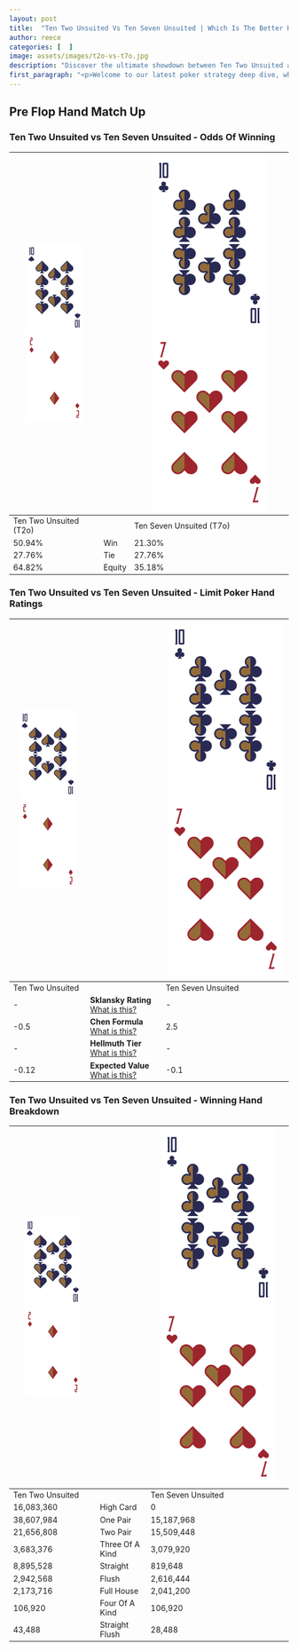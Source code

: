 ```yaml
---
layout: post
title:  "Ten Two Unsuited Vs Ten Seven Unsuited | Which Is The Better Hand In Poker? A Complete Guide"
author: reece
categories: [  ]
image: assets/images/t2o-vs-t7o.jpg
description: "Discover the ultimate showdown between Ten Two Unsuited and Ten Seven Unsuited in poker! Uncover the odds, strategies, and scenarios where one hand triumphs over the other. Get ready to up your poker game with this thrilling analysis."
first_paragraph: "<p>Welcome to our latest poker strategy deep dive, where we're pitting two distinct hands against each other in a high-stakes showdown: Ten Two Unsuited vs Ten Seven Unsuited.</p><p>In the dynamic world of poker, every decision counts, and knowing which hand holds the upper hand is key to your success at the table.</p><p>In this article, we'll dissect these two hands, explore the scenarios where one dominates the other, and equip you with the knowledge to make strategic choices that can tip the odds in your favor.</p><p>Get ready to unravel the intriguing dynamics of these poker hands and elevate your game to new heights.</p>"
---
```




[comment]: # (sp0)

## Pre Flop Hand Match Up

<div class="table hand-ratings" markdown="1"> 



### Ten Two Unsuited vs Ten Seven Unsuited - Odds Of Winning


    
| ![image info](assets/images/hand1/T.png) ![image info](assets/images/hand1/2o.png) |  | ![image info](assets/images/hand2/T.png) ![image info](assets/images/hand2/7o.png) |
| -------- | -------- | -------- |
| Ten Two Unsuited (T2o) |  | Ten Seven Unsuited (T7o) |
| 50.94% | Win | 21.30% |
| 27.76% | Tie | 27.76% |
| 64.82% | Equity | 35.18% |




[comment]: # (sp1)



### Ten Two Unsuited vs Ten Seven Unsuited - Limit Poker Hand Ratings


    
| ![image info](assets/images/hand1/T.png) ![image info](assets/images/hand1/2o.png) |  | ![image info](assets/images/hand2/T.png) ![image info](assets/images/hand2/7o.png) |
| -------- | -------- | -------- |
| Ten Two Unsuited |  | Ten Seven Unsuited |
| - | **Sklansky Rating** [What is this?](/sklansky-rating-explained) | - |
| -0.5 | **Chen Formula** [What is this?](/chen-formula-explained) | 2.5 |
| - | **Hellmuth Tier** [What is this?](/Hellmuth-tier-explained) | - |
| -0.12 | **Expected Value** [What is this?](/expected-value-explained) | -0.1 |




[comment]: # (sp2)



### Ten Two Unsuited vs Ten Seven Unsuited - Winning Hand Breakdown


    
| ![image info](assets/images/hand1/T.png) ![image info](assets/images/hand1/2o.png) |  | ![image info](assets/images/hand2/T.png) ![image info](assets/images/hand2/7o.png) |
| -------- | -------- | -------- |
| Ten Two Unsuited |  | Ten Seven Unsuited |
| 16,083,360 | High Card | 0 |
| 38,607,984 | One Pair | 15,187,968 |
| 21,656,808 | Two Pair | 15,509,448 |
| 3,683,376 | Three Of A Kind | 3,079,920 |
| 8,895,528 | Straight | 819,648 |
| 2,942,568 | Flush | 2,616,444 |
| 2,173,716 | Full House | 2,041,200 |
| 106,920 | Four Of A Kind | 106,920 |
| 43,488 | Straight Flush | 28,488 |




[comment]: # (sp3)



</div>

[comment]: # (sp4)



[comment]: # (sp5)

